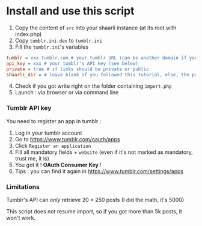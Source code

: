 # Install and use this script

  1. Copy the content of `src` into your shaarli instance (at its root with index.php)
  2. Copy `tumblr.ini.dev` to `tumblr.ini`
  3. Fill the `tumblr.ini`'s variables

```ini
tumblr = xxx.tumblr.com # your tumblr URL (can be another domain if you paid for it)
api_key = xxx # your tumblr's API key (see below)
private = true # if links should be private or public
shaarli_dir = # leave blank if you followed this tutorial, else, the path to shaarli
```
  4. Check if you got write right on the folder containing `import.php`
  5. Launch : via browser or via command line

### Tumblr API key

You need to register an app in tumblr :
  
  1. Log in your tumblr account
  2. Go to https://www.tumblr.com/oauth/apps
  3. Click `Register an application`
  4. Fill all mandatory fields + `website` (even if it's not marked as mandatory, trust me, it is)
  5. You got it ! **OAuth Consumer Key** !
  6. Tips : you can find it again in https://www.tumblr.com/settings/apps


### Limitations 

Tumblr's API can *only* retrieve 20 × 250 posts (I did the math, it's 5000)

This script does not resume import, so if you got more than 5k posts, it won't work.

